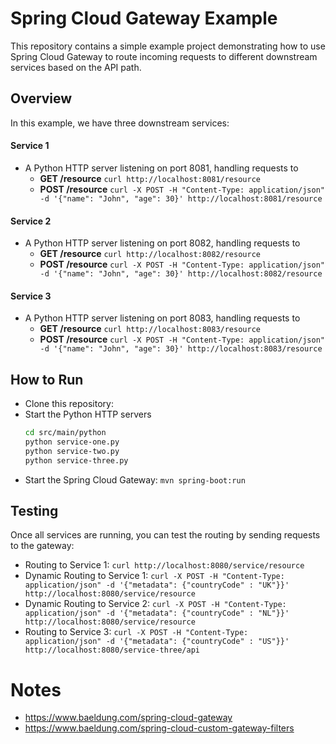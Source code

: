 # Spring Cloud Gateway Example

This repository contains a simple example project demonstrating how to use Spring Cloud Gateway to route incoming requests to different downstream services based on the API path.

## Overview

In this example, we have three downstream services:

#### Service 1 
- A Python HTTP server listening on port 8081, handling requests to
  - **GET /resource** `curl http://localhost:8081/resource`
  - **POST /resource** `curl -X POST -H "Content-Type: application/json" -d '{"name": "John", "age": 30}' http://localhost:8081/resource`

#### Service 2
- A Python HTTP server listening on port 8082, handling requests to
    - **GET /resource** `curl http://localhost:8082/resource`
    - **POST /resource** `curl -X POST -H "Content-Type: application/json" -d '{"name": "John", "age": 30}' http://localhost:8082/resource`

#### Service 3
- A Python HTTP server listening on port 8083, handling requests to
    - **GET /resource** `curl http://localhost:8083/resource`
    - **POST /resource** `curl -X POST -H "Content-Type: application/json" -d '{"name": "John", "age": 30}' http://localhost:8083/resource`

## How to Run

- Clone this repository:
- Start the Python HTTP servers
    ```bash
    cd src/main/python
    python service-one.py
    python service-two.py
    python service-three.py
    ```
- Start the Spring Cloud Gateway: ```mvn spring-boot:run```

## Testing
Once all services are running, you can test the routing by sending requests to the gateway:

- Routing to Service 1: ```curl http://localhost:8080/service/resource```
- Dynamic Routing to Service 1: ```curl -X POST -H "Content-Type: application/json" -d '{"metadata": {"countryCode" : "UK"}}' http://localhost:8080/service/resource```
- Dynamic Routing to Service 2: ```curl -X POST -H "Content-Type: application/json" -d '{"metadata": {"countryCode" : "NL"}}' http://localhost:8080/service/resource```
- Routing to Service 3: ```curl -X POST -H "Content-Type: application/json" -d '{"metadata": {"countryCode" : "US"}}' http://localhost:8080/service-three/api```


# Notes
- https://www.baeldung.com/spring-cloud-gateway
- https://www.baeldung.com/spring-cloud-custom-gateway-filters



